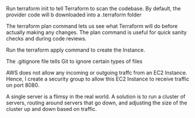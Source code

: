 Run terraform init to tell Terraform to scan the codebase.
By default, the provider code will b downloaded into a .terraform folder

The terraform plan command lets us see what Terraform will do before actually making any changes.
The plan command is useful for quick sanity checks and during code reviews.

Run the terraform apply command to create the Instance.

The .gitignore file tells Git to ignore certain types of files

AWS does not allow any incoming or outgoing traffc from an EC2 Instance. Hence, I create a security group to allow this EC2 Instance to receive traffic on port 8080.

A single server is a flimsy in the real world. A solution is to run a cluster of servers, routing around servers that go down, and adjusting the size of the cluster up and down based on traffic.